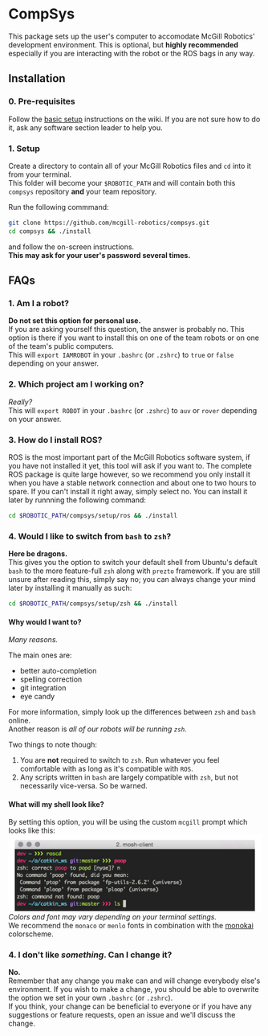 # CompSys

This package sets up the user's computer to accomodate McGill Robotics' development environment. This is optional, but **highly recommended** especially if you are interacting with the robot or the ROS bags in any way.

## Installation

### 0. Pre-requisites
Follow the [basic setup](http://mcgillrobotics.com/wiki/index.php/Basic_Setup) instructions on the wiki.
If you are not sure how to do it, ask any software section leader to help you.

### 1. Setup

Create a directory to contain all of your McGill Robotics files and `cd` into it from your terminal.  
This folder will become your `$ROBOTIC_PATH` and will contain both this `compsys` repository **and** your team repository.

Run the following commmand:

```bash
git clone https://github.com/mcgill-robotics/compsys.git
cd compsys && ./install
```

and follow the on-screen instructions.  
**This may ask for your user's password several times.**

## FAQs

### 1. Am I a robot?
**Do not set this option for personal use.**  
If you are asking yourself this question, the answer is probably no. This option is there if you want to install this on one of the team robots or on one of the team's public computers.  
This will `export IAMROBOT` in your `.bashrc` (or `.zshrc`) to `true` or `false` depending on your answer.

### 2. Which project am I working on?
*Really?*  
This will `export ROBOT` in your `.bashrc` (or `.zshrc`) to `auv` or `rover` depending on your answer.

### 3. How do I install ROS?
ROS is the most important part of the McGill Robotics software system, if you have not installed it yet, this tool will ask if you want to.
The complete ROS package is quite large however, so we recommend you only install it when you have a stable network connection and about one to two hours to spare.
If you can't install it right away, simply select no. You can install it later by runnning the following command:

```bash
cd $ROBOTIC_PATH/compsys/setup/ros && ./install
```

### 4. Would I like to switch from `bash` to `zsh`?
**Here be dragons.**  
This gives you the option to switch your default shell from Ubuntu's default `bash` to the more feature-full `zsh` along with `prezto` framework. If you are still unsure after reading this, simply say no; you can always change your mind later by installing it manually as such:

```bash
cd $ROBOTIC_PATH/compsys/setup/zsh && ./install
```

#### Why would I want to?
*Many reasons.*  

The main ones are:
* better auto-completion
* spelling correction
* git integration
* eye candy

For more information, simply look up the differences between `zsh` and `bash` online.  
Another reason is *all of our robots will be running `zsh`.*

Two things to note though:
  1. You are **not** required to switch to `zsh`. Run whatever you feel comfortable with as long as it's compatible with `ROS`.  
  2. Any scripts written in `bash` are largely compatible with `zsh`, but not necessarily vice-versa. So be warned.

#### What will my shell look like?
By setting this option, you will be using the custom `mcgill` prompt which looks like this:
![GitHub Logo](/setup/zsh/mcgill_theme.png)
*Colors and font may vary depending on your terminal settings.*  
We recommend the `monaco` or `menlo` fonts in combination with the [monokai](https://github.com/pricco/gnome-terminal-colors-monokai) colorscheme.

### 4. I don't like *something*. Can I change it?
**No.**  
Remember that any change you make can and will change everybody else's environment. If you wish to make a change, you should be able to overwrite the option we set in your own `.bashrc` (or `.zshrc`).  
If you think, your change can be beneficial to everyone or if you have any suggestions or feature requests, open an issue and we'll discuss the change.
